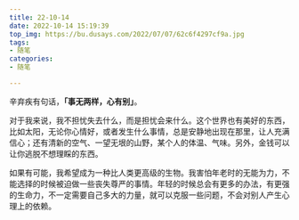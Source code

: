```yaml
---
title: 22-10-14
date: 2022-10-14 15:19:39
top_img: https://bu.dusays.com/2022/07/07/62c6f4297cf9a.jpg
tags:
- 随笔
categories:
- 随笔

---
```


辛弃疾有句话，**「事无两样，心有别」**。

对于我来说，我不担忧失去什么，而是担忧会来什么。这个世界也有美好的东西，比如太阳，无论你心情好，或者发生什么事情，总是安静地出现在那里，让人充满信心；还有清新的空气、一望无垠的山野，某个人的体温、气味。另外，金钱可以让你逃脱不想理睬的东西。

如果有可能，我希望成为一种比人类更高级的生物。我害怕年老时的无能为力，不能选择的时候被迫做一些丧失尊严的事情。年轻的时候总会有更多的办法，有更强的生命力，不一定需要自己多大的力量，就可以克服一些问题，不会对别人产生心理上的依赖。

